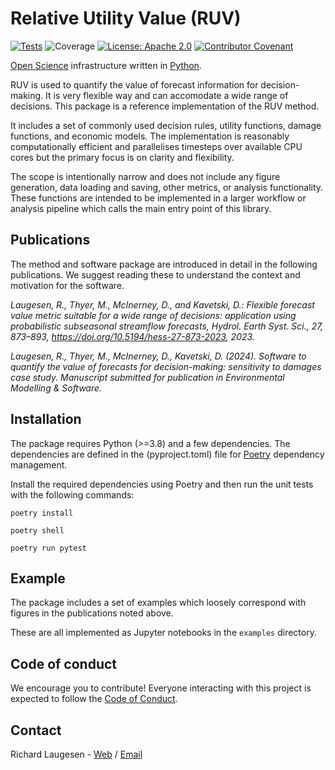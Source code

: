 # Relative Utility Value (RUV)

[![Tests](https://github.com/richardlaugesen/relative-utility-value/actions/workflows/python-package.yml/badge.svg)](https://github.com/richardlaugesen/relative-utility-value/actions/workflows/python-package.yml)
![Coverage](https://img.shields.io/badge/dynamic/json?color=green&label=Coverage&query=$.files[%27coverage.json%27].content&url=https://api.github.com/gists/a08622619e06b2157bee092f47e404d9)
[![License: Apache 2.0](https://img.shields.io/badge/License-Apache_2.0-blue.svg)](https://opensource.org/licenses/Apache-2.0)
[![Contributor Covenant](https://img.shields.io/badge/Contributor%20Covenant-2.1-4baaaa.svg)](code_of_conduct.md)

[Open Science](https://en.wikipedia.org/wiki/Open_science) infrastructure written in [Python](https://python.org/).

RUV is used to quantify the value of forecast information for decision-making. 
It is very flexible way and can accomodate a wide range of decisions. 
This package is a reference implementation of the RUV method.

It includes a set of commonly used decision rules, utility functions, damage functions, and economic models.
The implementation is reasonably computationally efficient and parallelises timesteps over available CPU cores but the primary focus is on clarity and flexibility.

The scope is intentionally narrow and does not include any figure generation, data loading and saving, other metrics, or analysis functionality. 
These functions are intended to be implemented in a larger workflow or analysis pipeline which calls the main entry point of this library. 

## Publications

The method and software package are introduced in detail in the following publications. We suggest reading these to understand the context and motivation for the software.

*Laugesen, R., Thyer, M., McInerney, D., and Kavetski, D.: Flexible forecast value metric suitable for a wide range of decisions: application using probabilistic subseasonal streamflow forecasts, Hydrol. Earth Syst. Sci., 27, 873–893, https://doi.org/10.5194/hess-27-873-2023, 2023.*

*Laugesen, R., Thyer, M., McInerney, D., Kavetski, D. (2024). Software to quantify the value of forecasts for decision-making: sensitivity to damages case study. Manuscript submitted for publication in Environmental Modelling & Software.*

## Installation

The package requires Python (>=3.8) and a few dependencies. The dependencies are defined in the (pyproject.toml) file for [Poetry](https://python-poetry.org/) dependency management.

Install the required dependencies using Poetry and then run the unit tests with the following commands:

    poetry install

    poetry shell

    poetry run pytest

## Example

The package includes a set of examples which loosely correspond with figures in the publications noted above. 

These are all implemented as Jupyter notebooks in the `examples` directory.

## Code of conduct

We encourage you to contribute! Everyone interacting with this project is expected to follow the [Code of Conduct](code_of_conduct.md). 

## Contact

Richard Laugesen - [Web](https://laugesen.com.au) / [Email](mailto://ruv@laugesen.com.au)
